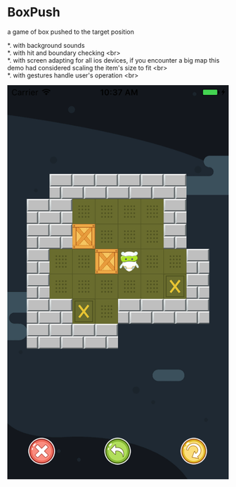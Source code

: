 # BoxPush
a game of box pushed to the target position

*. with background sounds <br>
*. with hit and boundary checking \<br>  
*. with screen adapting for all ios devices, if you encounter a big map this demo had considered scaling the item's size to fit \<br>  
*. with gestures handle user's operation \<br>  

![](https://github.com/BobliiExp/BoxPush/blob/master/BoxPush/Images/demo.png)
